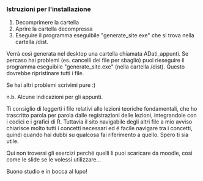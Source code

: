 ### Istruzioni per l'installazione
1) Decomprimere la cartella
2) Aprire la cartella decompressa
3) Eseguire il programma eseguibile "generate_site.exe" che si trova nella cartella /dist.

Verrà così generata nel desktop una cartella chiamata ADati_appunti.
Se percaso hai problemi (es. cancelli dei file per sbaglio) puoi rieseguire il programma eseguibile "generate_site.exe" (nella cartella /dist). Questo dovrebbe ripristinare tutti i file.

Se hai altri problemi scrivimi pure :)

n.b. Alcune indicazioni per gli appunti.

Ti consiglio di leggerti i file relativi alle lezioni teoriche fondamentali, che ho trascritto parola per parola dalle registrazioni delle lezioni, integrandole con i codici e i grafici di R. Tuttavia il sito navigabile degli altri file a mio avviso chiarisce molto tutti i concetti necessari ed é facile navigare tra i concetti, quindi quando hai dubbi su qualcosa fai riferimento a quello. Spero ti sia utile.

Qui non troverai gli esercizi perché quelli li puoi scaricare da moodle, cosi come le slide se le volessi utilizzare...

Buono studio e in bocca al lupo!
